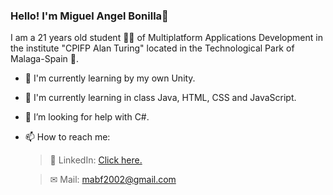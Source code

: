 ### Hello! I'm Miguel Angel Bonilla👋

I am a 21 years old student 👨‍🎓 of Multiplatform Applications Development in the institute "CPIFP Alan Turing" located in the Technological Park of Malaga-Spain 🏫.

- 🚀 I'm currently learning by my own Unity.
- 📖 I'm currently learning in class Java, HTML, CSS and JavaScript.
- 🤔 I’m looking for help with C#.
- 📫 How to reach me: 
      
  > 💼 LinkedIn: <a href="https://www.linkedin.com/in/miguel-%C3%A1ngel-bonilla-fern%C3%A1ndez-41573423b?lipi=urn%3Ali%3Apage%3Ad_flagship3_profile_view_base_contact_details%3BvW%2BPjqz5QciSrGAd0KtX7Q%3D%3D">Click here.</a>

  > ✉ Mail: mabf2002@gmail.com
